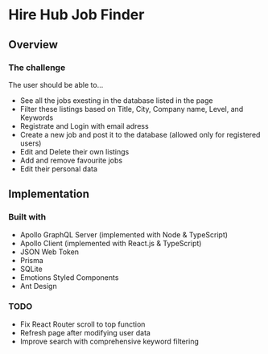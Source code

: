 # Hire Hub Job Finder

## Overview

### The challenge

The user should be able to…
  - See all the jobs exesting in the database listed in the page
  - Filter these listings based on Title, City, Company name, Level, and Keywords 
  - Registrate and Login with email adress
  - Create a new job and post it to the database (allowed only for registered users)
  - Edit and Delete their own listings
  - Add and remove favourite jobs
  - Edit their personal data

## Implementation

### Built with

- Apollo GraphQL Server (implemented with Node & TypeScript)
- Apollo Client (implemented with React.js & TypeScript)
- JSON Web Token
- Prisma
- SQLite
- Emotions Styled Components
- Ant Design

### TODO

- Fix React Router scroll to top function
- Refresh page after modifying user data
- Improve search with comprehensive keyword filtering
